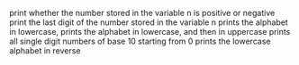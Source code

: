 print whether the number stored in the variable n is positive or negative
print the last digit of the number stored in the variable n
prints the alphabet in lowercase,
prints the alphabet in lowercase, and then in uppercase
 prints all single digit numbers of base 10 starting from 0
prints the lowercase alphabet in reverse
